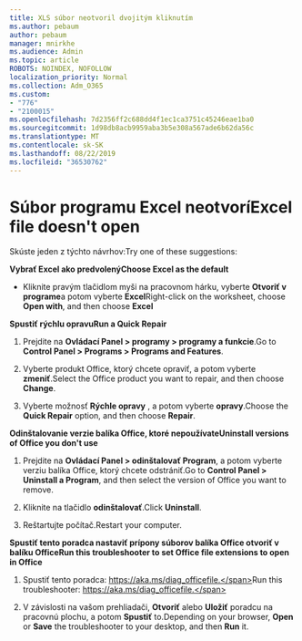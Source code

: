 ```yaml
---
title: XLS súbor neotvoril dvojitým kliknutím
ms.author: pebaum
author: pebaum
manager: mnirkhe
ms.audience: Admin
ms.topic: article
ROBOTS: NOINDEX, NOFOLLOW
localization_priority: Normal
ms.collection: Adm_O365
ms.custom:
- "776"
- "2100015"
ms.openlocfilehash: 7d2356ff2c688dd4f1ec1ca3751c45246eae1ba0
ms.sourcegitcommit: 1d98db8acb9959aba3b5e308a567ade6b62da56c
ms.translationtype: MT
ms.contentlocale: sk-SK
ms.lasthandoff: 08/22/2019
ms.locfileid: "36530762"
---
```

# <a name="excel-file-doesnt-open"></a><span data-ttu-id="d1884-102">Súbor programu Excel neotvorí</span><span class="sxs-lookup"><span data-stu-id="d1884-102">Excel file doesn't open</span></span>

<span data-ttu-id="d1884-103">Skúste jeden z týchto návrhov:</span><span class="sxs-lookup"><span data-stu-id="d1884-103">Try one of these suggestions:</span></span>

<span data-ttu-id="d1884-104">**Vybrať Excel ako predvolený**</span><span class="sxs-lookup"><span data-stu-id="d1884-104">**Choose Excel as the default**</span></span>

* <span data-ttu-id="d1884-105">Kliknite pravým tlačidlom myši na pracovnom hárku, vyberte **Otvoriť v programe**a potom vyberte **Excel**</span><span class="sxs-lookup"><span data-stu-id="d1884-105">Right-click on the worksheet, choose **Open with**, and then choose **Excel**</span></span>

<span data-ttu-id="d1884-106">**Spustiť rýchlu opravu**</span><span class="sxs-lookup"><span data-stu-id="d1884-106">**Run a Quick Repair**</span></span>

1. <span data-ttu-id="d1884-107">Prejdite na **Ovládací Panel > programy > programy a funkcie**.</span><span class="sxs-lookup"><span data-stu-id="d1884-107">Go to **Control Panel > Programs > Programs and Features**.</span></span>

2. <span data-ttu-id="d1884-108">Vyberte produkt Office, ktorý chcete opraviť, a potom vyberte **zmeniť**.</span><span class="sxs-lookup"><span data-stu-id="d1884-108">Select the Office product you want to repair, and then choose **Change**.</span></span>

3. <span data-ttu-id="d1884-109">Vyberte možnosť **Rýchle opravy** , a potom vyberte **opravy**.</span><span class="sxs-lookup"><span data-stu-id="d1884-109">Choose the **Quick Repair** option, and then choose **Repair**.</span></span>

<span data-ttu-id="d1884-110">**Odinštalovanie verzie balíka Office, ktoré nepoužívate**</span><span class="sxs-lookup"><span data-stu-id="d1884-110">**Uninstall versions of Office you don't use**</span></span>

1. <span data-ttu-id="d1884-111">Prejdite na **Ovládací Panel > odinštalovať Program**, a potom vyberte verziu balíka Office, ktorý chcete odstrániť.</span><span class="sxs-lookup"><span data-stu-id="d1884-111">Go to **Control Panel > Uninstall a Program**, and then select the version of Office you want to remove.</span></span>

2. <span data-ttu-id="d1884-112">Kliknite na tlačidlo **odinštalovať**.</span><span class="sxs-lookup"><span data-stu-id="d1884-112">Click **Uninstall**.</span></span>

3. <span data-ttu-id="d1884-113">Reštartujte počítač.</span><span class="sxs-lookup"><span data-stu-id="d1884-113">Restart your computer.</span></span>

<span data-ttu-id="d1884-114">**Spustiť tento poradca nastaviť prípony súborov balíka Office otvoriť v balíku Office**</span><span class="sxs-lookup"><span data-stu-id="d1884-114">**Run this troubleshooter to set Office file extensions to open in Office**</span></span>

1. <span data-ttu-id="d1884-115">Spustiť tento poradca: https://aka.ms/diag_officefile.</span><span class="sxs-lookup"><span data-stu-id="d1884-115">Run this troubleshooter: https://aka.ms/diag_officefile.</span></span>

2. <span data-ttu-id="d1884-116">V závislosti na vašom prehliadači, **Otvoriť** alebo **Uložiť** poradcu na pracovnú plochu, a potom **Spustiť** to.</span><span class="sxs-lookup"><span data-stu-id="d1884-116">Depending on your browser, **Open** or **Save** the troubleshooter to your desktop, and then **Run** it.</span></span>
